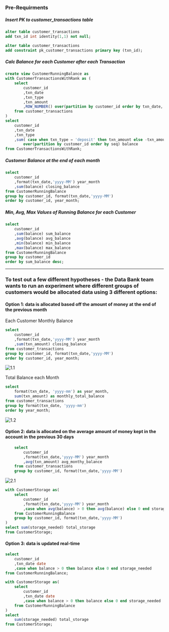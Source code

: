 ### Pre-Requirments 
##### Insert PK to customer_transactions table

```sql
alter table customer_transactions
add txn_id int identity(1,1) not null;

alter table customer_transactions
add constraint pk_customer_transactions primary key (txn_id);
```

##### Calc Balance for each Customer after each Transaction

```sql
create view CustomerRunningBalance as
with CustomerTransactionsWithRank as (
	select 
		customer_id
		,txn_date
		,txn_type
		,txn_amount
		,ROW_NUMBER() over(partition by customer_id order by txn_date, txn_id) seq
	from customer_transactions
)
select
	customer_id
	,txn_date
	,txn_type
	,sum( case when txn_type = 'deposit' then txn_amount else -txn_amount end)
		over(partition by customer_id order by seq) balance
from CustomerTransactionsWithRank;
```

##### Customer Balance at the end of each month

```sql
select 
	customer_id
	,format(txn_date,'yyyy-MM') year_month
	,sum(balance) closing_balance
from CustomerRunningBalance
group by customer_id, format(txn_date,'yyyy-MM')
order by customer_id, year_month;
```

##### Min, Avg, Max Values of Running Balance for each Customer

```sql
select 
	customer_id
	,sum(balance) sum_balance
	,avg(balance) avg_balance
	,min(balance) min_balance
	,max(balance) max_balance
from CustomerRunningBalance
group by customer_id
order by sum_balance desc;
```

---
### To test out a few different hypotheses - the Data Bank team wants to run an experiment where different groups of customers would be allocated data using 3 different options:

#### Option 1: data is allocated based off the amount of money at the end of the previous month

Each Customer Monthly Balance
```sql
select 
	customer_id
	,format(txn_date,'yyyy-MM') year_month
	,sum(txn_amount) closing_balance
from customer_transactions
group by customer_id, format(txn_date,'yyyy-MM')
order by customer_id, year_month;
```
![1.1](https://github.com/user-attachments/assets/3f5e6169-07a1-4d6e-a1fe-0c290edb773e)

Total Balance each Month
```sql
select 
    format(txn_date, 'yyyy-mm') as year_month,
    sum(txn_amount) as monthly_total_balance
from customer_transactions
group by format(txn_date, 'yyyy-mm')
order by year_month;
```
![1.2](https://github.com/user-attachments/assets/018c3b45-491a-4ffc-a08c-8e0547cdbf63)

#### Option 2: data is allocated on the average amount of money kept in the account in the previous 30 days

```sql
	select 
		customer_id
		,format(txn_date,'yyyy-MM') year_month
		,avg(txn_amount) avg_monthy_balance
	from customer_transactions
	group by customer_id, format(txn_date,'yyyy-MM')
```
![2.1](https://github.com/user-attachments/assets/3b9126da-e17d-49cf-86bb-180fd9c37c89)

```sql
with CustomerStorage as(
	select 
		customer_id
		,format(txn_date,'yyyy-MM') year_month
		,case when avg(balance) > 0 then avg(balance) else 0 end storage_needed
	from CustomerRunningBalance
	group by customer_id, format(txn_date,'yyyy-MM')
)
select sum(storage_needed) total_storage
from CustomerStorage;
```

#### Option 3: data is updated real-time

```sql
select 
	customer_id
	,txn_date date
	,case when balance > 0 then balance else 0 end storage_needed
from CustomerRunningBalance;
```

```sql
with CustomerStorage as(
	select 
		customer_id
		,txn_date date
		,case when balance > 0 then balance else 0 end storage_needed
	from CustomerRunningBalance
)
select 
	sum(storage_needed) total_storage
from CustomerStorage;
```
